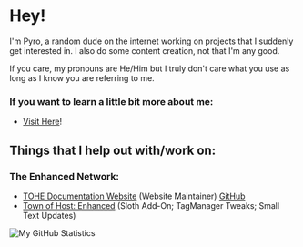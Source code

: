 # Hey!

I'm Pyro, a random dude on the internet working on projects that I suddenly get interested in.
I also do some content creation, not that I'm any good.

If you care, my pronouns are He/Him but I truly don't care what you use as long as I know you are referring to me.

### If you want to learn a little bit more about me:
- [Visit Here](https://sites.google.com/view/notpyro404)!

## Things that I help out with/work on:
### The Enhanced Network:
- [TOHE Documentation Website](https://tohe.weareten.ca) (Website Maintainer) [GitHub](https://github.com/EnhancedNetwork/TOHE-Docs)
- [Town of Host: Enhanced](https://github.com/EnhancedNetwork/TownofHost-Enhanced) (Sloth Add-On; TagManager Tweaks; Small Text Updates)


![My GitHub Statistics](https://github-readme-stats-sigma-five.vercel.app/api?username=notpyro404&show_icons=true&theme=tokyonight)
